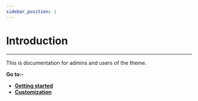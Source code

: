 ```yaml
---
sidebar_position: 1
---
```


# Introduction

---

This is documentation for admins and users of the theme.

**Go to:-**

- **[Getting started](/docs/getting-started/requirements)**
- **[Customization](/docs/customization/customizer)**
